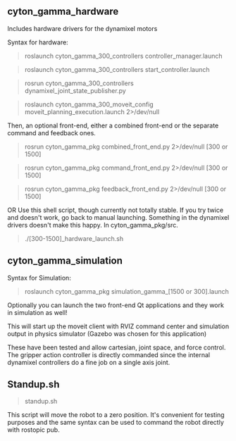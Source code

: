 ## cyton_gamma_hardware
Includes hardware drivers for the dynamixel motors

Syntax for hardware:
> roslaunch cyton_gamma_300_controllers controller_manager.launch

> roslaunch cyton_gamma_300_controllers start_controller.launch

> rosrun cyton_gamma_300_controllers dynamixel_joint_state_publisher.py

> roslaunch cyton_gamma_300_moveit_config moveit_planning_execution.launch 2>/dev/null

Then, an optional front-end, either a combined front-end or the separate command and feedback ones.

> rosrun cyton_gamma_pkg combined_front_end.py 2>/dev/null [300 or 1500]

> rosrun cyton_gamma_pkg command_front_end.py 2>/dev/null [300 or 1500]

> rosrun cyton_gamma_pkg feedback_front_end.py 2>/dev/null [300 or 1500]

OR Use this shell script, though currently not totally stable. If you try twice and doesn't work, go back to manual launching. Something in the dynamixel drivers doesn't make this happy. In cyton_gamma_pkg/src.

> ./[300-1500]_hardware_launch.sh

## cyton_gamma_simulation
Syntax for Simulation:
> roslaunch cyton_gamma_pkg simulation_gamma_[1500 or 300].launch

Optionally you can launch the two front-end Qt applications and they work in simulation as well!

This will start up the moveit client with RVIZ command center and simulation output in physics simulator (Gazebo was chosen for this application)

These have been tested and allow cartesian, joint space, and force control. The gripper action controller is directly commanded since the internal dynamixel controllers do a fine job on a single axis joint.

## Standup.sh
> standup.sh

This script will move the robot to a zero position. It's convenient for testing purposes and the same syntax can be used to command the robot directly with rostopic pub.
